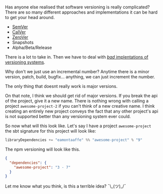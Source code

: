 Has anyone else realised that software versioning is really complicated? There are so many different approaches and implementations it can be hard to get your head around.

- [SemVer](https://semver.org/)
- [CalVer](https://calver.org/)
- [ZeroVer](https://0ver.org/)
- Snapshots
- Alpha/Beta/Release

There is a lot to take in. Then we have to deal with [*bad* implentations of versioning systems](https://gist.github.com/jashkenas/cbd2b088e20279ae2c8e).

Why don't we just use an incremental number? Anytime there is a minor version, patch, build, bugfix... anything, we can just increment the number.

The only thing that doesnt really work is major versions.

On that note, I think we should get rid of major versions. If you break the api of the project, give it a new name. There is nothing wrong with calling a project `awesome-project-2` if you can't think of a new creative name. I think creating an entirely new project conveys the fact that any other project's api is not supported better than any versioning system ever could.

So now what will this look like. Let's say I have a project `awesome-project` the sbt signature for this project will look like:

```scala
libraryDependencies += "eamontaaffe" %% "awesome-project" % "9"
```

The npm versioning will look like this.

```json
{
  "dependencies": {
    "awesome-project": "3 - 7"
  }
}
```

Let me know what you think, is this a terrible idea? ¯\\\_(ツ)\_/¯

